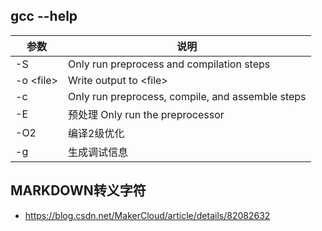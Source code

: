 ## gcc --help

|  参数   | 说明  |
|  ----  | ----  |
| -S  | Only run preprocess and compilation steps |
| -o &#60;file&#62; | Write output to &#60;file&#62; |
| -c | Only run preprocess, compile, and assemble steps |
| -E |  预处理 Only run the preprocessor |
| -O2 |  编译2级优化  |
| -g  |  生成调试信息 |

## MARKDOWN转义字符
- https://blog.csdn.net/MakerCloud/article/details/82082632
